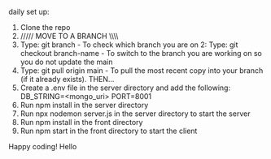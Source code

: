 daily set up:

1. Clone the repo
2. ///// MOVE TO A BRANCH \\\\\\\
3. Type: git branch - To check which branch you are on
   2: Type: git checkout branch-name - To switch to the branch you are working on so you do not update the main
4. Type: git pull origin main - To pull the most recent copy into your branch (if it already exists).
   THEN...
5. Create a .env file in the server directory and add the following: DB_STRING=<mongo_uri>
   PORT=8001
6. Run npm install in the server directory
7. Run npx nodemon server.js in the server directory to start the server
8. Run npm install in the front directory
9. Run npm start in the front directory to start the client

Happy coding! Hello
